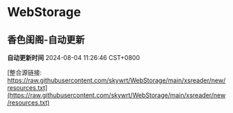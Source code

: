 # WebStorage

## 香色闺阁-自动更新

**自动更新时间** 2024-08-04 11:26:46 CST+0800

[整合源链接: https://raw.githubusercontent.com/skywrt/WebStorage/main/xsreader/new/resources.txt](https://raw.githubusercontent.com/skywrt/WebStorage/main/xsreader/new/resources.txt)
